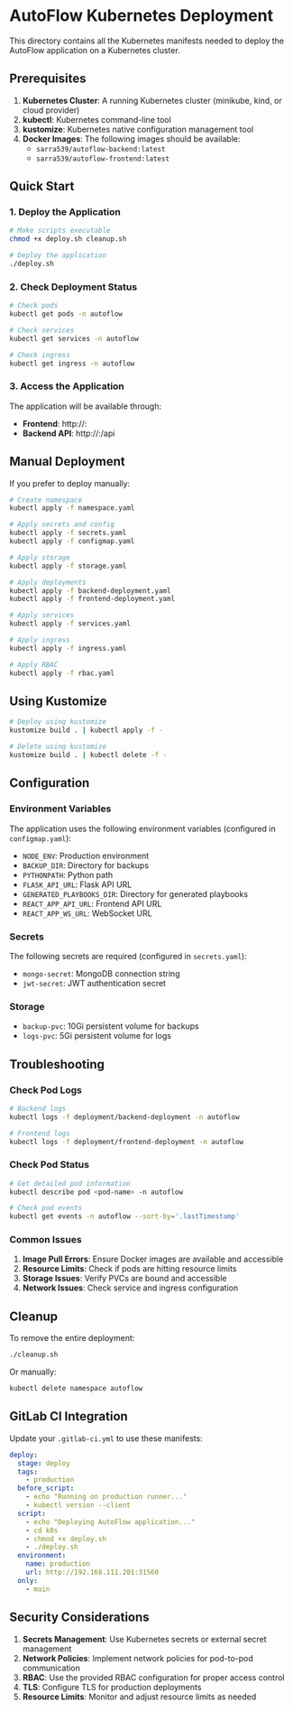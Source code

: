 # AutoFlow Kubernetes Deployment

This directory contains all the Kubernetes manifests needed to deploy the AutoFlow application on a Kubernetes cluster.

## Prerequisites

1. **Kubernetes Cluster**: A running Kubernetes cluster (minikube, kind, or cloud provider)
2. **kubectl**: Kubernetes command-line tool
3. **kustomize**: Kubernetes native configuration management tool
4. **Docker Images**: The following images should be available:
   - `sarra539/autoflow-backend:latest`
   - `sarra539/autoflow-frontend:latest`

## Quick Start

### 1. Deploy the Application

```bash
# Make scripts executable
chmod +x deploy.sh cleanup.sh

# Deploy the application
./deploy.sh
```

### 2. Check Deployment Status

```bash
# Check pods
kubectl get pods -n autoflow

# Check services
kubectl get services -n autoflow

# Check ingress
kubectl get ingress -n autoflow
```

### 3. Access the Application

The application will be available through:
- **Frontend**: http://<worker-node-ip>:<nodeport>
- **Backend API**: http://<worker-node-ip>:<nodeport>/api

## Manual Deployment

If you prefer to deploy manually:

```bash
# Create namespace
kubectl apply -f namespace.yaml

# Apply secrets and config
kubectl apply -f secrets.yaml
kubectl apply -f configmap.yaml

# Apply storage
kubectl apply -f storage.yaml

# Apply deployments
kubectl apply -f backend-deployment.yaml
kubectl apply -f frontend-deployment.yaml

# Apply services
kubectl apply -f services.yaml

# Apply ingress
kubectl apply -f ingress.yaml

# Apply RBAC
kubectl apply -f rbac.yaml
```

## Using Kustomize

```bash
# Deploy using kustomize
kustomize build . | kubectl apply -f -

# Delete using kustomize
kustomize build . | kubectl delete -f -
```

## Configuration

### Environment Variables

The application uses the following environment variables (configured in `configmap.yaml`):

- `NODE_ENV`: Production environment
- `BACKUP_DIR`: Directory for backups
- `PYTHONPATH`: Python path
- `FLASK_API_URL`: Flask API URL
- `GENERATED_PLAYBOOKS_DIR`: Directory for generated playbooks
- `REACT_APP_API_URL`: Frontend API URL
- `REACT_APP_WS_URL`: WebSocket URL

### Secrets

The following secrets are required (configured in `secrets.yaml`):

- `mongo-secret`: MongoDB connection string
- `jwt-secret`: JWT authentication secret

### Storage

- `backup-pvc`: 10Gi persistent volume for backups
- `logs-pvc`: 5Gi persistent volume for logs

## Troubleshooting

### Check Pod Logs

```bash
# Backend logs
kubectl logs -f deployment/backend-deployment -n autoflow

# Frontend logs
kubectl logs -f deployment/frontend-deployment -n autoflow
```

### Check Pod Status

```bash
# Get detailed pod information
kubectl describe pod <pod-name> -n autoflow

# Check pod events
kubectl get events -n autoflow --sort-by='.lastTimestamp'
```

### Common Issues

1. **Image Pull Errors**: Ensure Docker images are available and accessible
2. **Resource Limits**: Check if pods are hitting resource limits
3. **Storage Issues**: Verify PVCs are bound and accessible
4. **Network Issues**: Check service and ingress configuration

## Cleanup

To remove the entire deployment:

```bash
./cleanup.sh
```

Or manually:

```bash
kubectl delete namespace autoflow
```

## GitLab CI Integration

Update your `.gitlab-ci.yml` to use these manifests:

```yaml
deploy:
  stage: deploy
  tags:
    - production
  before_script:
    - echo "Running on production runner..."
    - kubectl version --client
  script:
    - echo "Deploying AutoFlow application..."
    - cd k8s
    - chmod +x deploy.sh
    - ./deploy.sh
  environment:
    name: production
    url: http://192.168.111.201:31560
  only:
    - main
```

## Security Considerations

1. **Secrets Management**: Use Kubernetes secrets or external secret management
2. **Network Policies**: Implement network policies for pod-to-pod communication
3. **RBAC**: Use the provided RBAC configuration for proper access control
4. **TLS**: Configure TLS for production deployments
5. **Resource Limits**: Monitor and adjust resource limits as needed 